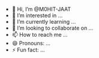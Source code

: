 - 👋 Hi, I’m @M0HIT-JAAT
- 👀 I’m interested in ...
- 🌱 I’m currently learning ...
- 💞️ I’m looking to collaborate on ...
- 📫 How to reach me ...
- 😄 Pronouns: ...
- ⚡ Fun fact: ...

<!---
M0HIT-JAAT/M0HIT-JAAT is a ✨ special ✨ repository because its `README.md` (this file) appears on your GitHub profile.
You can click the Preview link to take a look at your changes.
--->
